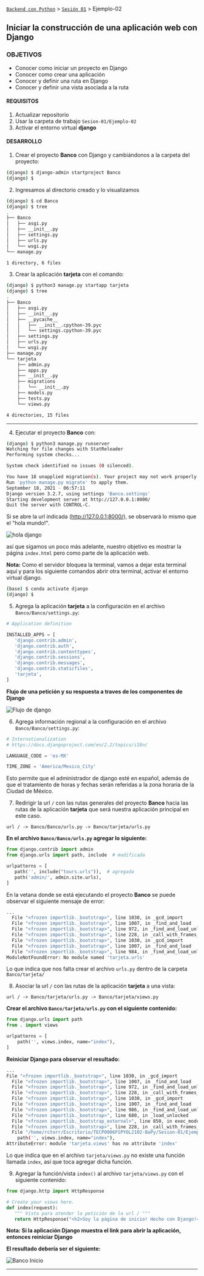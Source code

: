 
[`Backend con Python`](../../Readme.md) > [`Sesión 01`](../Readme.md) > Ejemplo-02
## Iniciar la construcción de una aplicación web con Django

### OBJETIVOS
- Conocer como iniciar un proyecto en Django
- Conocer como crear una aplicación
- Conocer y definir una ruta en Django
- Conocer y definir una vista asociada a la ruta

#### REQUISITOS
1. Actualizar repositorio
1. Usar la carpeta de trabajo `Sesion-01/Ejemplo-02`
1. Activar el entorno virtual __django__

#### DESARROLLO
1. Crear el proyecto __Banco__ con Django y cambiándonos a la carpeta del proyecto:

```sh
(django) $ django-admin startproject Banco
(django) $
```

2. Ingresamos al directorio creado y lo visualizamos

```sh
(django) $ cd Banco
(django) $ tree
.
├── Banco
│   ├── asgi.py
│   ├── __init__.py
│   ├── settings.py
│   ├── urls.py
│   └── wsgi.py
└── manage.py

1 directory, 6 files
```

3. Crear la aplicación __tarjeta__ con el comando:

```sh
(django) $ python3 manage.py startapp tarjeta
(django) $ tree
.
├── Banco
│   ├── asgi.py
│   ├── __init__.py
│   ├── __pycache__
│   │   ├── __init__.cpython-39.pyc
│   │   └── settings.cpython-39.pyc
│   ├── settings.py
│   ├── urls.py
│   └── wsgi.py
├── manage.py
└── tarjeta
    ├── admin.py
    ├── apps.py
    ├── __init__.py
    ├── migrations
    │   └── __init__.py
    ├── models.py
    ├── tests.py
    └── views.py

4 directories, 15 files
```
***

4. Ejecutar el proyecto __Banco__ con:

```sh
(django) $ python3 manage.py runserver
Watching for file changes with StatReloader
Performing system checks...

System check identified no issues (0 silenced).

You have 18 unapplied migration(s). Your project may not work properly until you apply the migrations for app(s): admin, auth, contenttypes, sessions.
Run 'python manage.py migrate' to apply them.
September 18, 2021 - 06:57:11
Django version 3.2.7, using settings 'Banco.settings'
Starting development server at http://127.0.0.1:8000/
Quit the server with CONTROL-C.
```
   
Si se abre la url indicada (http://127.0.0.1:8000/), se observará lo mismo que el "hola mundo!".

![hola django](img/hola-django.png)

así que sigamos un poco más adelante, nuestro objetivo es mostrar la página `index.html` pero como parte de la aplicación web.
   
__Nota:__ Como el servidor bloquea la terminal, vamos a dejar esta terminal aquí y para los siguiente comandos abrir otra terminal, activar el entorno virtual django.
   
```sh
(base) $ conda activate django
(django) $
```

5. Agrega la aplicación __tarjeta__ a la configuración en el archivo `Banco/Banco/settings.py`:

```python
# Application definition

INSTALLED_APPS = [
   'django.contrib.admin',
   'django.contrib.auth',
   'django.contrib.contenttypes',
   'django.contrib.sessions',
   'django.contrib.messages',
   'django.contrib.staticfiles',
   'tarjeta',
]   
```
   
__Flujo de una petición y su respuesta a traves de los componentes de Django__

![Flujo de django](img/django-circle-flow.jpg)

6. Agrega información regional a la configuración en el archivo `Banco/Banco/settings.py`:

```python
# Internationalization
# https://docs.djangoproject.com/en/2.2/topics/i18n/

LANGUAGE_CODE = 'es-MX'

TIME_ZONE = 'America/Mexico_City'
```
   
Esto permite que el administrador de django esté en español, además de que el tratamiento de horas y fechas serán referidas a la zona horaria de la Ciudad de México.

7. Redirigir la url `/` con las rutas generales del proyecto __Banco__ hacia las rutas de la aplicación __tarjeta__ que será nuestra aplicación principal en este caso.

```
url / -> Banco/Banco/urls.py -> Banco/tarjeta/urls.py
```

__En el archivo `Banco/Banco/urls.py` agregar lo siguiente:__

```python
from django.contrib import admin
from django.urls import path, include  # modificada

urlpatterns = [
   path('', include("tours.urls")),  # agregada
   path('admin/', admin.site.urls),
]
```
   
En la vetana donde se está ejecutando el proyecto __Banco__ se puede observar el siguiente mensaje de error:

```sh
...
  File "<frozen importlib._bootstrap>", line 1030, in _gcd_import
  File "<frozen importlib._bootstrap>", line 1007, in _find_and_load
  File "<frozen importlib._bootstrap>", line 972, in _find_and_load_unlocked
  File "<frozen importlib._bootstrap>", line 228, in _call_with_frames_removed
  File "<frozen importlib._bootstrap>", line 1030, in _gcd_import
  File "<frozen importlib._bootstrap>", line 1007, in _find_and_load
  File "<frozen importlib._bootstrap>", line 984, in _find_and_load_unlocked
ModuleNotFoundError: No module named 'tarjeta.urls'
```

Lo que indica que nos falta crear el archivo `urls.py` dentro de la carpeta `Banco/tarjeta/`

8. Asociar la url `/` con las rutas de la aplicación __tarjeta__ a una vista:

```
url / -> Banco/tarjeta/urls.py -> Banco/tarjeta/views.py
```

__Crear el archivo `Banco/tarjeta/urls.py` con el siguiente contenido:__
   
```python
from django.urls import path
from . import views

urlpatterns = [
    path('', views.index, name="index"),
]
```
   
__Reiniciar Django para observar el resultado:__

```sh
...
File "<frozen importlib._bootstrap>", line 1030, in _gcd_import
  File "<frozen importlib._bootstrap>", line 1007, in _find_and_load
  File "<frozen importlib._bootstrap>", line 972, in _find_and_load_unlocked
  File "<frozen importlib._bootstrap>", line 228, in _call_with_frames_removed
  File "<frozen importlib._bootstrap>", line 1030, in _gcd_import
  File "<frozen importlib._bootstrap>", line 1007, in _find_and_load
  File "<frozen importlib._bootstrap>", line 986, in _find_and_load_unlocked
  File "<frozen importlib._bootstrap>", line 680, in _load_unlocked
  File "<frozen importlib._bootstrap_external>", line 850, in exec_module
  File "<frozen importlib._bootstrap>", line 228, in _call_with_frames_removed
  File "/home/rctorr/Escritorio/TECP0006FSPYOL2102-BaPy/Sesion-01/Ejemplo-02/Banco/tarjeta/urls.py", line 5, in <module>
    path('', views.index, name="index"),
AttributeError: module 'tarjeta.views' has no attribute 'index'
```

Lo que indica que en el archivo `tarjeta/views.py` no existe una función llamada `index`, así que toca agregar dicha función.

9. Agregar la función/vista `index()` al archivo `tarjeta/views.py` con el siguiente contenido:

```python
from django.http import HttpResponse

# Create your views here.
def index(request):
   """ Vista para atender la petición de la url / """
   return HttpResponse("<h2>Soy la página de inicio! Hecho con Django!</h2>")
```

__Nota: Si la aplicación Django muestra el link para abrir la aplicación, entonces reiniciar Django__

__El resultado debería ser el siguiente:__

![Banco Inicio](img/banco-inicio.png)
***
